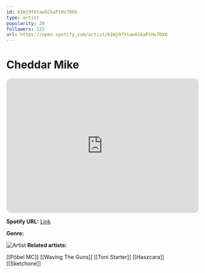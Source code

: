 ```yaml
---
id: 61Wj9fXtawGCkaPtHv7DXb
type: artist
popularity: 20
followers: 122
url: https://open.spotify.com/artist/61Wj9fXtawGCkaPtHv7DXb
---
```

# Cheddar Mike

<iframe style="border-radius:12px" src="https://open.spotify.com/embed/artist/61Wj9fXtawGCkaPtHv7DXb" width="100%" height="352" frameBorder="0" allowfullscreen="" allow="autoplay; clipboard-write; encrypted-media; fullscreen; picture-in-picture" loading="lazy"></iframe>

**Spotify URL:** [Link](https://open.spotify.com/artist/61Wj9fXtawGCkaPtHv7DXb)

**Genre:** 

![Artist]()
**Related artists:**

[[Pöbel MC]]
[[Waving The Guns]]
[[Toni Starter]]
[[Haszcara]]
[[Sketchone]]
